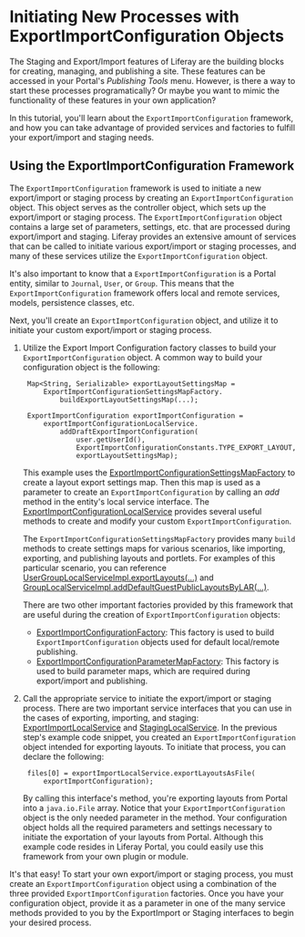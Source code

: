 # Initiating New Processes with ExportImportConfiguration Objects

The Staging and Export/Import features of Liferay are the building blocks for
creating, managing, and publishing a site. These features can be accessed in
your Portal's *Publishing Tools* menu. However, is there a way to start these
processes programatically? Or maybe you want to mimic the functionality of these
features in your own application?

In this tutorial, you'll learn about the `ExportImportConfiguration` framework,
and how you can take advantage of provided services and factories to fulfill
your export/import and staging needs.

## Using the ExportImportConfiguration Framework

The `ExportImportConfiguration` framework is used to initiate a new
export/import or staging process by creating an `ExportImportConfiguration`
object. This object serves as the controller object, which sets up the
export/import or staging process. The `ExportImportConfiguration` object
contains a large set of parameters, settings, etc. that are processed during
export/import and staging. Liferay provides an extensive amount of services that
can be called to initiate various export/import or staging processes, and many
of these services utilize the `ExportImportConfiguration` object.

It's also important to know that a `ExportImportConfiguration` is a Portal
entity, similar to `Journal`, `User`, or `Group`. This means that the
`ExportImportConfiguration` framework offers local and remote services, models,
persistence classes, etc.

Next, you'll create an `ExportImportConfiguration` object, and utilize it to
initiate your custom export/import or staging process.

1. Utilize the Export Import Configuration factory classes to build your
   `ExportImportConfiguration` object. A common way to build your configuration
   object is the following:

        Map<String, Serializable> exportLayoutSettingsMap =
            ExportImportConfigurationSettingsMapFactory.
                buildExportLayoutSettingsMap(...);

        ExportImportConfiguration exportImportConfiguration =
            exportImportConfigurationLocalService.
                addDraftExportImportConfiguration(
                    user.getUserId(),
                    ExportImportConfigurationConstants.TYPE_EXPORT_LAYOUT,
                    exportLayoutSettingsMap);

    This example uses the
    [ExportImportConfigurationSettingsMapFactory](https://github.com/liferay/liferay-portal/blob/master/portal-service/src/com/liferay/portlet/exportimport/configuration/ExportImportConfigurationSettingsMapFactory.java)
    to create a layout export settings map. Then this map is used as a parameter
    to create an `ExportImportConfiguration` by calling an *add* method in the
    entity's local service interface. The
    [ExportImportConfigurationLocalService](https://github.com/liferay/liferay-portal/blob/master/portal-service/src/com/liferay/portlet/exportimport/service/ExportImportConfigurationLocalService.java)
    provides several useful methods to create and modify your custom
    `ExportImportConfiguration`.

    The `ExportImportConfigurationSettingsMapFactory` provides many `build`
    methods to create settings maps for various scenarios, like importing,
    exporting, and publishing layouts and portlets. For examples of this
    particular scenario, you can reference
    [UserGroupLocalServiceImpl.exportLayouts(...)](https://github.com/liferay/liferay-portal/blob/master/portal-impl/src/com/liferay/portal/service/impl/UserGroupLocalServiceImpl.java)
    and [GroupLocalServiceImpl.addDefaultGuestPublicLayoutsByLAR(...)](https://github.com/liferay/liferay-portal/blob/master/portal-impl/src/com/liferay/portal/service/impl/GroupLocalServiceImpl.java).

    There are two other important factories provided by this framework that are
    useful during the creation of `ExportImportConfiguration` objects:

    - [ExportImportConfigurationFactory](https://github.com/liferay/liferay-portal/blob/master/portal-service/src/com/liferay/portlet/exportimport/configuration/ExportImportConfigurationFactory.java):
      This factory is used to build `ExportImportConfiguration` objects used
      for default local/remote publishing.
    - [ExportImportConfigurationParameterMapFactory](https://github.com/liferay/liferay-portal/blob/master/portal-service/src/com/liferay/portlet/exportimport/configuration/ExportImportConfigurationParameterMapFactory.java):
      This factory is used to build parameter maps, which are required during
      export/import and publishing.

2. Call the appropriate service to initiate the export/import or staging
   process. There are two important service interfaces that you can use in the
   cases of exporting, importing, and staging:
   [ExportImportLocalService](https://github.com/liferay/liferay-portal/blob/master/portal-service/src/com/liferay/portlet/exportimport/service/ExportImportLocalService.java)
   and
   [StagingLocalService](https://github.com/liferay/liferay-portal/blob/master/portal-service/src/com/liferay/portlet/exportimport/service/StagingLocalService.java).
   In the previous step's example code snippet, you created an
   `ExportImportConfiguration` object intended for exporting layouts. To
   initiate that process, you can declare the following:

        files[0] = exportImportLocalService.exportLayoutsAsFile(
            exportImportConfiguration);

    By calling this interface's method, you're exporting layouts from Portal
    into a `java.io.File` array. Notice that your `ExportImportConfiguration`
    object is the only needed parameter in the method. Your configuration object
    holds all the required parameters and settings necessary to initiate the
    exportation of your layouts from Portal. Although this example code resides
    in Liferay Portal, you could easily use this framework from your own plugin
    or module.

It's that easy! To start your own export/import or staging process, you must
create an `ExportImportConfiguration` object using a combination of the three
provided `ExportImportConfiguration` factories. Once you have your configuration
object, provide it as a parameter in one of the many service methods provided to
you by the ExportImport or Staging interfaces to begin your desired process.
